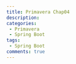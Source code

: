 ```yaml
---
title: Primavera Chap04
description:
categories:
 - Primavera
 - Spring Boot
tags:
 - Spring Boot
comments: true
---
```

